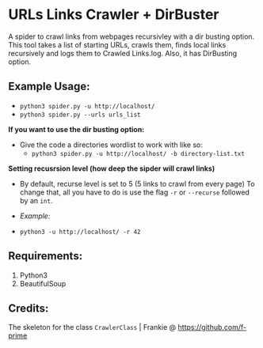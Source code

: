 # URLs Links Crawler + DirBuster
A spider to crawl links from webpages recursivley with a dir busting option.
This tool takes a list of starting URLs, crawls them, finds local links recursively and logs them to Crawled Links.log. Also, it has DirBusting option.

## Example Usage:
  * `python3 spider.py -u http://localhost/`
  * `python3 spider.py --urls urls_list`

  **If you want to use the dir busting option:**

  * Give the code a directories wordlist to work with like so:
    * `python3 spider.py -u http://localhost/ -b directory-list.txt`

  **Setting recusrsion level (how deep the sipder will crawl links)**

  * By default, recurse level is set to 5 (5 links to crawl from every page) To change that, all you have to do is use the flag `-r` or `--recurse` followed by an `int`.

  * *Example:*
  
   * `python3 -u http://localhost/ -r 42`

## Requirements:
1. Python3
2. BeautifulSoup

## Credits:
 The skeleton for the class `CrawlerClass` | Frankie @ https://github.com/f-prime
